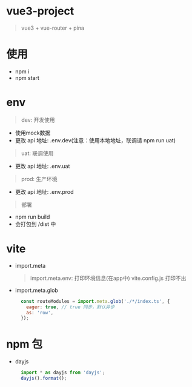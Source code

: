 # vue3-project
> vue3 + vue-router + pina

# 使用
- npm i
- npm start

# env
> dev: 开发使用
  - 使用mock数据
  - 更改 api 地址: .env.dev(注意：使用本地地址，联调请 npm run uat)
> uat: 联调使用
  - 更改 api 地址: .env.uat
> prod: 生产环境
  - 更改 api 地址: .env.prod
> 部署
  - npm run build
  - 会打包到 /dist 中

# vite
- import.meta
  > import.meta.env: 打印环境信息(在app中)
  > vite.config.js 打印不出
- import.meta.glob
  ```js
    const routeModules = import.meta.glob('./*/index.ts', {
      eager: true, // true 同步，默认异步
      as: 'row',
    });
  ```

# npm 包
- dayjs
  ```js
    import * as dayjs from 'dayjs';
    dayjs().format();
  ```
